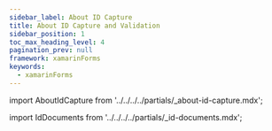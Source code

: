 ```yaml
---
sidebar_label: About ID Capture
title: About ID Capture and Validation
sidebar_position: 1
toc_max_heading_level: 4
pagination_prev: null
framework: xamarinForms
keywords:
  - xamarinForms
---
```


import AboutIdCapture from '../../../../partials/_about-id-capture.mdx';

<AboutIdCapture/>

import IdDocuments from '../../../../partials/_id-documents.mdx';

<IdDocuments/>